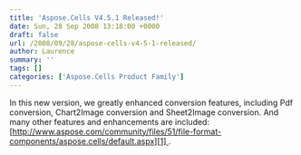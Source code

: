 ```yaml
---
title: 'Aspose.Cells V4.5.1 Released!'
date: Sun, 28 Sep 2008 13:18:00 +0000
draft: false
url: /2008/09/28/aspose-cells-v4-5-1-released/
author: Laurence
summary: ''
tags: []
categories: ['Aspose.Cells Product Family']
---
```


In this new version, we greatly enhanced conversion features, including Pdf conversion, Chart2Image conversion and Sheet2Image conversion. And many other features and enhancements are included:  [http://www.aspose.com/community/files/51/file-format-components/aspose.cells/default.aspx][1] .




[1]: http://www.aspose.com/community/files/51/file-format-components/aspose.cells/default.aspx




